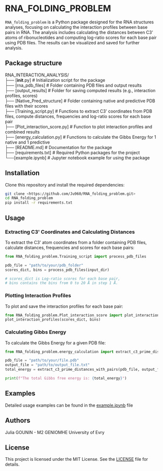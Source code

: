 # RNA_FOLDING_PROBLEM

`RNA_folding_problem` is a Python package designed for the RNA structures analyses, focusing on calculating the interaction profiles between base pairs in RNA. The analysis includes calculating the distances between C3' atoms of ribonucleotides and computing log-ratio scores for each base pair using PDB files. The results can be visualized and saved for further analysis. 


## Package structure

RNA_INTERACTION_ANALYSIS/  
├── [__init__.py]                    # Initialization script for the package  
├── [rna_pdb_files]                  # Folder containing PDB files and output results  
    ├── [output_results]             # Folder for saving computed results (e.g., interaction profiles, scores)  
├── [Native_Pred_structure]          # Folder containing native and predictive PDB files with their scores  
├── [Training_script.py]             # Functions to extract C3' coordinates from PDB files, compute distances, frequencies and log-ratio scores for each base pair  
├── [Plot_interaction_score.py]      # Function to plot interaction profiles and combined results  
├── [energy_calculation.py]          # Functions to calculate the Gibbs Energy for 1 native and 1 predictive  
├── [README.md]                      # Documentation for the package  
├── [requirements.txt]               # Required Python packages for the project  
└──[example.ipynb]                   # Jupyter notebook example for using the package  


## Installation

Clone this repository and install the required dependencies:

```bash
git clone <https://github.com/Ju960/RNA_folding_problem.git>
cd RNA_folding_problem
pip install -r requirements.txt
```

## Usage

### Extracting C3' Coordinates and Calculating Distances

To extract the C3' atom coordinates from a folder containing PDB files, calculate distances, frequencies and scores for each base pairs:

```python
from RNA_folding_problem.Training_script import process_pdb_files

pdb_file = "path/to/your/pdb_folder"
scores_dict, bins = process_pdb_files(input_dir)

# scores_dict is Log-ratio scores for each base pair,
# bins contains the bins from 0 to 20 Å in step 1 Å.

```

### Plotting Interaction Profiles

To plot and save the interaction profiles for each base pair:

```python
from RNA_folding_problem.Plot_interaction_score import plot_interaction_profiles
plot_interaction_profiles(scores_dict, bins)

```

### Calculating Gibbs Energy

To calculate the Gibbs Energy for a given PDB file:

```python
from RNA_folding_problem.energy_calculation import extract_c3_prime_distances_with_pairs

pdb_file = "path/to/your/file.pdb"
output_file = "path/to/output_file.txt"
total_energy = extract_c3_prime_distances_with_pairs(pdb_file, output_file)

print(f"The total Gibbs free energy is: {total_energy}")

```

## Examples

Detailed usage examples can be found in the [example.ipynb](../example.ipynb) file

## Authors

Julia GOUNIN - M2 GENIOMHE University of Evry

## License

This project is licensed under the MIT License. See the [LICENSE](LICENSE) file for details.
